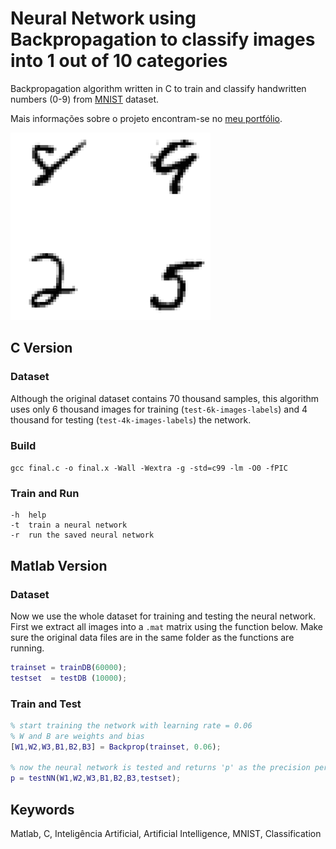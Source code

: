 # Neural Network using Backpropagation to classify images into 1 out of 10 categories
Backpropagation algorithm written in C to train and classify handwritten numbers (0-9) from [MNIST](http://yann.lecun.com/exdb/mnist/) dataset.

Mais informações sobre o projeto encontram-se no [meu portfólio](https://hugobrancowb.github.io/).

![Sample image from dataset.](sample.png)

## C Version
### Dataset
Although the original dataset contains 70 thousand samples, this algorithm uses only 6 thousand images for training (```test-6k-images-labels```) and 4 thousand for testing (```test-4k-images-labels```) the network.

### Build
```gcc final.c -o final.x -Wall -Wextra -g -std=c99 -lm -O0 -fPIC```

### Train and Run
```
-h  help
-t  train a neural network
-r  run the saved neural network
```

## Matlab Version
### Dataset
Now we use the whole dataset for training and testing the neural network. First we extract all images into a ```.mat``` matrix using the function below. Make sure the original data files are in the same folder as the functions are running.

```Matlab
trainset = trainDB(60000);
testset  = testDB (10000);
```

### Train and Test
```Matlab
% start training the network with learning rate = 0.06
% W and B are weights and bias
[W1,W2,W3,B1,B2,B3] = Backprop(trainset, 0.06);

% now the neural network is tested and returns 'p' as the precision percentage
p = testNN(W1,W2,W3,B1,B2,B3,testset);
```

## Keywords
Matlab, C, Inteligência Artificial, Artificial Intelligence, MNIST, Classification
